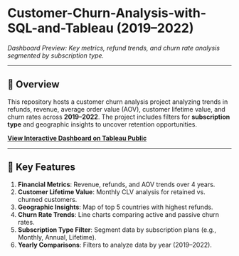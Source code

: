 # Customer-Churn-Analysis-with-SQL-and-Tableau (2019–2022)



*Dashboard Preview: Key metrics, refund trends, and churn rate analysis segmented by subscription type.*

---

## 📌 Overview
This repository hosts a customer churn analysis project analyzing trends in refunds, revenue, average order value (AOV), customer lifetime value, and churn rates across **2019–2022**. The project includes filters for **subscription type** and geographic insights to uncover retention opportunities.

**[View Interactive Dashboard on Tableau Public](https://public.tableau.com/app/profile/salaheddine./viz/ChurnCustomersAnalysis_17303791673050/Dashboard)**

---

## 🔑 Key Features
1. **Financial Metrics**: Revenue, refunds, and AOV trends over 4 years.
2. **Customer Lifetime Value**: Monthly CLV analysis for retained vs. churned customers.
3. **Geographic Insights**: Map of top 5 countries with highest refunds.
4. **Churn Rate Trends**: Line charts comparing active and passive churn rates.
5. **Subscription Type Filter**: Segment data by subscription plans (e.g., Monthly, Annual, Lifetime).
6. **Yearly Comparisons**: Filters to analyze data by year (2019–2022).

